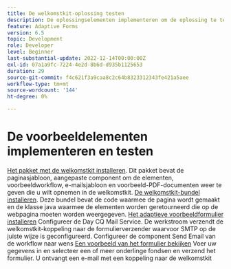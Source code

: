 ```yaml
---
title: De welkomstkit-oplossing testen
description: De oplossingselementen implementeren om de oplossing te testen
feature: Adaptive Forms
version: 6.5
topic: Development
role: Developer
level: Beginner
last-substantial-update: 2022-12-14T00:00:00Z
exl-id: 07a1a9fc-7224-4e2d-8b6d-d935b1125653
duration: 29
source-git-commit: f4c621f3a9caa8c2c64b8323312343fe421a5aee
workflow-type: tm+mt
source-wordcount: '144'
ht-degree: 0%

---
```


# De voorbeeldelementen implementeren en testen

[Het pakket met de welkomstkit installeren](assets/welcomekit.zip). Dit pakket bevat de paginasjabloon, aangepaste component om de elementen, voorbeeldworkflow, e-mailsjabloon en voorbeeld-PDF-documenten weer te geven die u wilt opnemen in de welkomstkit.
[De welkomstkit-bundel installeren](assets/welcomekit.core-1.0.0-SNAPSHOT.jar). Deze bundel bevat de code waarmee de pagina wordt gemaakt en de klasse java waarmee de elementen worden geretourneerd die op de webpagina moeten worden weergegeven.
[Het adaptieve voorbeeldformulier installeren](assets/account-openeing-form.zip)
Configureer de Day CQ Mail Service. De werkstroom verzendt de welkomstkit-koppeling naar de formulierverzender waarvoor SMTP op de juiste wijze is geconfigureerd.
Configureer de component Send Email van de workflow naar wens
[Een voorbeeld van het formulier bekijken](http://localhost:4502/content/dam/formsanddocuments/co-operators/accountopeningform/jcr:content?wcmmode=disabled)
Voer uw gegevens in en selecteer een of meer onderlinge fondsen en verzend het formulier. U ontvangt een e-mail met een koppeling naar de welkomstkit
